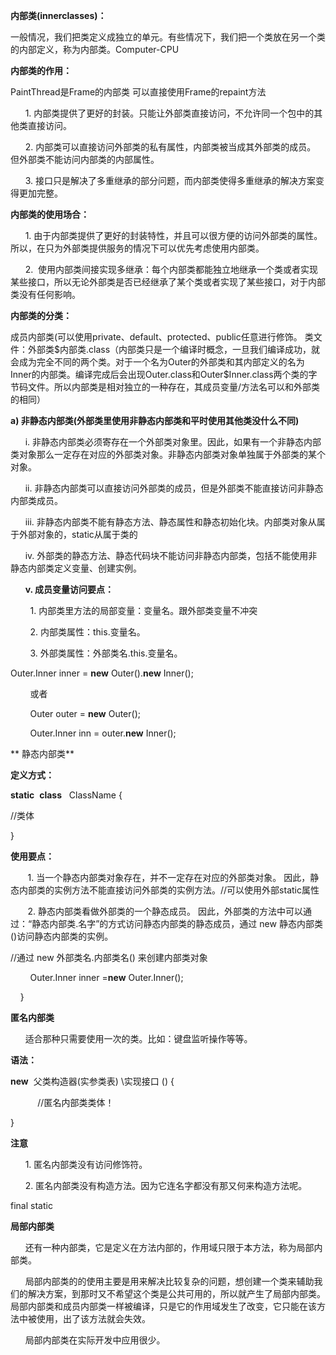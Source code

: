 **内部类(innerclasses)：**

一般情况，我们把类定义成独立的单元。有些情况下，我们把一个类放在另一个类的内部定义，称为内部类。Computer-CPU

**内部类的作用：**

PaintThread是Frame的内部类 可以直接使用Frame的repaint方法

      1.
内部类提供了更好的封装。只能让外部类直接访问，不允许同一个包中的其他类直接访问。

      2. 内部类可以直接访问外部类的私有属性，内部类被当成其外部类的成员。
但外部类不能访问内部类的内部属性。

      3.
接口只是解决了多重继承的部分问题，而内部类使得多重继承的解决方案变得更加完整。

**内部类的使用场合：**

      1.
由于内部类提供了更好的封装特性，并且可以很方便的访问外部类的属性。所以，在只为外部类提供服务的情况下可以优先考虑使用内部类。

      2.
 使用内部类间接实现多继承：每个内部类都能独立地继承一个类或者实现某些接口，所以无论外部类是否已经继承了某个类或者实现了某些接口，对于内部类没有任何影响。

**内部类的分类：**

成员内部类(可以使用private、default、protected、public任意进行修饰。
类文件：外部类\$内部类.class（内部类只是一个编译时概念，一旦我们编译成功，就会成为完全不同的两个类。对于一个名为Outer的外部类和其内部定义的名为Inner的内部类。编译完成后会出现Outer.class和Outer\$Inner.class两个类的字节码文件。所以内部类是相对独立的一种存在，其成员变量/方法名可以和外部类的相同）

**a) 非静态内部类(外部类里使用非静态内部类和平时使用其他类没什么不同)**

      i.
非静态内部类必须寄存在一个外部类对象里。因此，如果有一个非静态内部类对象那么一定存在对应的外部类对象。非静态内部类对象单独属于外部类的某个对象。

      ii.
非静态内部类可以直接访问外部类的成员，但是外部类不能直接访问非静态内部类成员。

      iii.
非静态内部类不能有静态方法、静态属性和静态初始化块。内部类对象从属于外部对象的，static从属于类的

      iv.
外部类的静态方法、静态代码块不能访问非静态内部类，包括不能使用非静态内部类定义变量、创建实例。

      **v. 成员变量访问要点：**

        1. 内部类里方法的局部变量：变量名。跟外部类变量不冲突

        2. 内部类属性：this.变量名。

        3. 外部类属性：外部类名.this.变量名。

Outer.Inner inner = **new** Outer().**new** Inner();

        或者

        Outer outer = **new** Outer();

        Outer.Inner inn = outer.**new** Inner();

** 静态内部类**

**定义方式：**

**static**  **class**   ClassName {

//类体

}

**使用要点：**

       1. 当一个静态内部类对象存在，并不一定存在对应的外部类对象。
因此，静态内部类的实例方法不能直接访问外部类的实例方法。//可以使用外部static属性

       2. 静态内部类看做外部类的一个静态成员。
因此，外部类的方法中可以通过：“静态内部类.名字”的方式访问静态内部类的静态成员，通过
new 静态内部类()访问静态内部类的实例。

//通过 new 外部类名.内部类名() 来创建内部类对象

        Outer.Inner inner =**new** Outer.Inner();

    }

**匿名内部类**

      适合那种只需要使用一次的类。比如：键盘监听操作等等。

**语法：**

**new**  父类构造器(实参类表) \\实现接口 () {

           //匿名内部类类体！

}

**注意**

      1. 匿名内部类没有访问修饰符。

      2. 匿名内部类没有构造方法。因为它连名字都没有那又何来构造方法呢。

final static

**局部内部类**

      还有一种内部类，它是定义在方法内部的，作用域只限于本方法，称为局部内部类。

   
  局部内部类的的使用主要是用来解决比较复杂的问题，想创建一个类来辅助我们的解决方案，到那时又不希望这个类是公共可用的，所以就产生了局部内部类。局部内部类和成员内部类一样被编译，只是它的作用域发生了改变，它只能在该方法中被使用，出了该方法就会失效。

      局部内部类在实际开发中应用很少。
